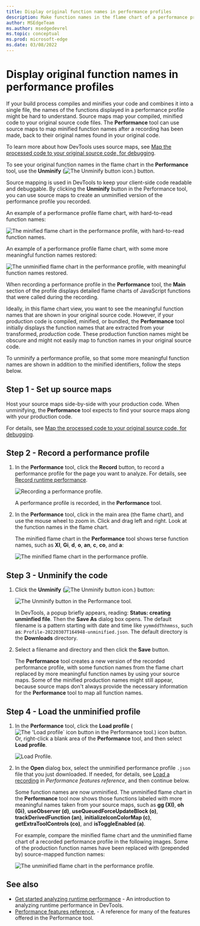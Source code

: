 ```yaml
---
title: Display original function names in performance profiles
description: Make function names in the flame chart of a performance profile more readable by using source maps, in Microsoft Edge DevTools.
author: MSEdgeTeam
ms.author: msedgedevrel
ms.topic: conceptual
ms.prod: microsoft-edge
ms.date: 03/08/2022
---
```

# Display original function names in performance profiles

If your build process compiles and minifies your code and combines it into a single file, the names of the functions displayed in a performance profile might be hard to understand.  Source maps map your compiled, minified code to your original source code files.  The **Performance** tool can use source maps to map minified function names after a recording has been made, back to their original names found in your original code.
   
To learn more about how DevTools uses source maps, see [Map the processed code to your original source code, for debugging](../javascript/source-maps.md).
   
To see your original function names in the flame chart in the **Performance** tool, use the **Unminify** (![The Unminify button icon.](images/unminify-icon.png)) button.

Source mapping is used in DevTools to keep your client-side code readable and debuggable.  By clicking the **Unminify** button in the Performance tool, you can use source maps to create an unminified version of the performance profile you recorded.

An example of a performance profile flame chart, with hard-to-read function names:

![The minified flame chart in the performance profile, with hard-to-read function names.](images/minified-perf-profile.msft.png)

An example of a performance profile flame chart, with some more meaningful function names restored:

![The unminified flame chart in the performance profile, with meaningful function names restored.](images/unminified-perf-profile.msft.png)

When recording a performance profile in the **Performance** tool, the **Main** section of the profile displays detailed flame charts of JavaScript functions that were called during the recording.  

Ideally, in this flame chart view, you want to see the meaningful function names that are shown in your original source code.  However, if your production code is compiled, minified, or bundled, the **Performance** tool initially displays the function names that are extracted from your transformed, _production_ code.  These production function names might be obscure and might not easily map to function names in your original source code.


To unminify a performance profile, so that some more meaningful function names are shown in addition to the minified identifiers, follow the steps below.


<!-- ====================================================================== -->
## Step 1 - Set up source maps

Host your source maps side-by-side with your production code. When unminifying, the **Performance** tool expects to find your source maps along with your production code.

For details, see [Map the processed code to your original source code, for debugging](/microsoft-edge/devtools-guide-chromium/javascript/source-maps).


<!-- ====================================================================== -->
## Step 2 - Record a performance profile

1. In the **Performance** tool, click the **Record** button, to record a performance profile for the page you want to analyze.  For details, see [Record runtime performance](/microsoft-edge/devtools-guide-chromium/evaluate-performance/reference).

   ![Recording a performance profile.](../media/evaluate-performance-performance-record-highlight.msft.png)

   A performance profile is recorded, in the **Performance** tool.

1. In the **Performance** tool, click in the main area (the flame chart), and use the mouse wheel to zoom in.  Click and drag left and right.  Look at the function names in the flame chart.

   The minified flame chart in the **Performance** tool shows terse function names, such as **XI**, **Gi**, **d**, **o**, **an**, **c**, **co**, and **a**:

   ![The minified flame chart in the performance profile.](images/minified-perf-profile.msft.png)


<!-- ====================================================================== -->
## Step 3 - Unminify the code

1. Click the **Unminify** (![The Unminify button icon.](images/unminify-icon.png)) button:

   ![The Unminify button in the Performance tool.](images/perf-profile-unminify-button.msft.png)

   In DevTools, a popup briefly appears, reading: **Status: creating unminfied file**.  Then the **Save As** dialog box opens.  The default filename is a pattern starting with date and time like `yymmddThhmmss`, such as: `Profile-20220307T164948-unminified.json`.  The default directory is the **Downloads** directory.

1. Select a filename and directory and then click the **Save** button.

   The **Performance** tool creates a new version of the recorded performance profile, with some function names from the flame chart replaced by more meaningful function names by using your source maps.  Some of the minified production names might still appear, because source maps don't always provide the necessary information for the **Performance** tool to map all function names.


<!-- ====================================================================== -->
## Step 4 - Load the unminified profile

1. In the **Performance** tool, click the **Load profile** (![The 'Load profile` icon button in the Performance tool.](images/load-profile-icon.png)) icon button.  Or, right-click a blank area of the **Performance** tool, and then select **Load profile**.

   ![Load Profile.](../media/evaluate-performance-performance-refreshed-disable-javascript-samples-checkbox-off-load-profile.msft.png)

1. In the **Open** dialog box, select the unminified performance profile `.json` file that you just downloaded.  If needed, for details, see [Load a recording](/microsoft-edge/devtools-guide-chromium/evaluate-performance/reference#load-a-recording) in _Performance features reference_, and then continue below.


   Some function names are now unminified.  The unminified flame chart in the **Performance** tool now shows those functions labeled with more meaningful names taken from your source maps, such as **gg (XI)**, **oh (Gi)**, **useObserver (d)**, **useQueuedForceUpdateBlock (o)**, **trackDerivedFunction (an)**, **initializeIconColorMap (c)**, **getExtraToolControls (co)**, and **isToggleEnabled (a)**.

   For example, compare the minified flame chart and the unminified flame chart of a recorded performance profile in the following images.  Some of the production function names have been replaced with (prepended by) source-mapped function names:

   ![The unminified flame chart in the performance profile.](images/unminified-perf-profile.msft.png)


<!-- ====================================================================== -->
## See also

* [Get started analyzing runtime performance](index.md) - An introduction to analyzing runtime performance in DevTools.
* [Performance features reference](reference.md), - A reference for many of the features offered in the Performance tool.
